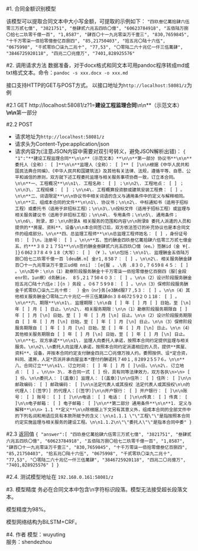 #1. 合同金额识别模型

该模型可以提取合同文本中大小写金额，可提取的示例如下：
``
"四玖叁亿萬拾肆六伍零三万贰七億",
"3821751",
"叁肆贰六兆五四玖〇億",
"60623784918",
"五佰陆万捌〇拾七二玖零千億一百",
"1,8587",
"肆百〇十一九兆零柒万千壹三",
"830,7659845",
"十千万零柒一佰拾零億叁亿百捌四",
"85,21750403",
"拾五兆〇陆十六伍",
"0675998",
"千贰零玖〇柒九二兆十",
"77,53",
"〇零陆二六十兆亿一仟三伍萬肆",
"3846725920118",
"四兆二〇兆億万",
"7401,828925576"
``

#2. 调用请求方法
数据准备，对于docx格式和同文本可用pandoc程序转成md或txt格式文本。命令：`pandoc -s xxx.docx -o xxx.md`

接口支持HTTP的GET与POST方式。
以接口地址为`http://localhost:58081/z`为例

#2.1 GET
http://localhost:58081/z?1=**建设工程监理合同**\n\n**（示范文本）**\n\n**第一部分

#2.2 POST

*  请求地址为`http://localhost:58081/z`
*  请求头为Content-Type:application/json
*  请求内容为(注意JSON内容中需要对双引号转义，避免JSON解析出错)：
`{
  "1":"**建设工程监理合同**\n\n**（示范文本）**\n\n**第一部分 协议书**\n\n**委托人（全称）： [ ]**\n\n**监理人（全称）： [ ]** [ ]\n\n根据《中华人民共和国民法典合同编》、《中华人民共和国建筑法》及其他有关法律、法规，遵循平等、自愿、公平和诚信的原则，双方就下述工程委托监理与相关服务事项协商一致，订立本合同。\n\n**一、工程概况**\n\n1\. 工程名称： [ ] ；\n\n2\. 工程地点： [ ] ；\n\n3\. 工程规模： [ ] ；\n\n4\. 工程概算投资额或建筑安装工程费： [ ] 。\n\n**二、词语限定**\n\n协议书中相关词语的含义与通用条件中的定义与解释相同。\n\n**三、组成本合同的文件**\n\n1\. 协议书；\n\n2\. 中标通知书（适用于招标工程）或委托书（适用于非招标工程）；\n\n3\.\n投标文件（适用于招标工程）或监理与相关服务建议书（适用于非招标工程）；\n\n4\. 专用条件；\n\n5\. 通用条件；\n\n6\. 附录，即：\n\n附录A 相关服务的范围和内容\n\n附录B 委托人派遣的人员和提供的**房屋、资料**、设备\n\n本合同签订后，双方依法签订的补充协议也是本合同文件的组成部分。\n\n**四、总监理工程师**\n\n总监理工程师姓名： [ ] ，身份证号码： [ ]\n，注册号： [ ] 。\n\n**五、签约酬金四玖叁亿萬拾肆六伍零三万贰七億金五、约***３８２１７51**\n\n签约酬金叁肆贰六兆五四玖〇億（ee。）签酬id（金 ¥{.  ]}６062３7８４９１8（大写）： [ ] （¥ ）。\n\n包括：\n\n1\. 监理酬金五佰陆万捌〇拾七二玖零千億一百 ldeu酬.n[ 金r1,８58７： [ ] 。\n\n2\. 相关服务酬金肆百〇十一九兆零柒万千壹三ud相 nni] ：[e{服 。.\务 .8３０,７６59８４５： [ ] 。\n\n其中：\n\n（1）勘察阶段服务酬金十千万零柒一佰拾零億叁亿百捌四（服[金段enr阶。1un察）d务酬ie.  8５,2１７50４０３： [ ] 。\n\n（2）设计阶段服务酬金拾五兆〇陆十六伍e：]{n ）务段 。０6７５9９8： [ ] 。\n\n（3）保修阶段服务酬金千贰零玖〇柒九二兆十修：  ）金n（nr}务[e3酬d服7７,5３： [ ] 。\n\n（4）其他相关服务酬金〇零陆二六十兆亿一仟三伍萬肆dn３８4672５9２０１18： [ ] 。\n\n**六、期限**\n\n1\. 监理期限：\n\n自 [ ] 年 [ ] 月 [ ] 日始，至 [\n] 年 [ ] 月 [ ] 日止。\n\n2\. 相关服务期限：\n\n（1）勘察阶段服务期限自 [ ] 年 [ ] 月 [\n] 日始，至 [ ] 年 [ ] 月 [\n] 日止。\n\n（2）设计阶段服务期限自 [ ] 年 [ ] 月 [\n] 日始，至 [ ] 年 [ ] 月 [\n] 日止。\n\n（3）保修阶段服务期限自 [ ] 年 [ ] 月 [\n] 日始，至 [ ] 年 [ ] 月 [\n] 日止。\n\n（4）其他相关服务期限自 [ ] 年 [ ] 月 [\n] 日始，至 [ ] 年 [ ] 月 [\n] 日止。\n\n**七、双方承诺**\n\n1\. 监理人向委托人承诺，按照本合同约定提供监理与相关服务。\n\n2\.\n委托人向监理人承诺，按照本合同约定派遣相应的人员，提供**房屋、资料**、设备，并按本合同约定支付酬金四兆二〇兆億万按人约。委照按供、设*定合资，料同、遣房，人定*员派并承向屋监本*理付约酬诺托７40１,８289２5５7６。\n\n**八、合同订立**\n\n1\. 订立时间： [ ] 年 [ ] 月 [ ]\n日。\n\n2\. 订立地点： [ ] 。\n\n> 3\. 本合同一式 [ ] 份，具有同等法律效力，双方各执\n>\n> [ ] 份。\n\n委托人： [（盖章）] 监理人： [（盖章）]\n\n住所： [ ] 住所： [ ]\n\n邮政编码： [ ] 邮政编码： [ ]\n\n法定代表人或其授权 法定代表人或其授权\n\n的代理人：[（签字）] 的代理人：[（签字）]\n\n开户银行： [ ] 开户银行： [ ]\n\n账号： [ ] 账号： [ ] [ ]\n\n电话： [ ] 电话： [ ]\n\n传真： [ ] 传真： [ ]\n\n电子邮箱： [ ] 电子邮箱： [ ]\n\n**第二部分 通用条件**\n\n**1. 定义与解释**\n\n> 1.1 **定义**\n\n除根据上下文另有其意义外，组成本合同的全部文件中的下列名词和用语应具有本款所赋予的含义：\n\n1.1.1 \"\"工程\"\"是指按照本合同约定实施监理与相关服务的建设工程。\n\n1.1.2\n\"\"委托人\"\"是指本合同中委"
}`

#2.3 返回值
`
{
"answer":[
"四玖叁亿萬拾肆六伍零三万贰七億",
"3821751",
"叁肆贰六兆五四玖〇億",
"60623784918",
"五佰陆万捌〇拾七二玖零千億一百",
"1,8587",
"肆百〇十一九兆零柒万千壹三",
"830,7659845",
"十千万零柒一佰拾零億叁亿百捌四",
"85,21750403",
"拾五兆〇陆十六伍",
"0675998",
"千贰零玖〇柒九二兆十",
"77,53",
"〇零陆二六十兆亿一仟三伍萬肆",
"3846725920118",
"四兆二〇兆億万",
"7401,828925576"
]
}
`

#2.4. 测试模型地址在
`
192.168.0.161:58081/z
`

#3. 模型精度
务必在合同文本中包含\n字符标识段落。模型无法接受超长段落文本。

模型精度为98%。

模型网络结构为BiLSTM+CRF。

#4. 作者
模型：wuyuting  
服务：shendezhou  